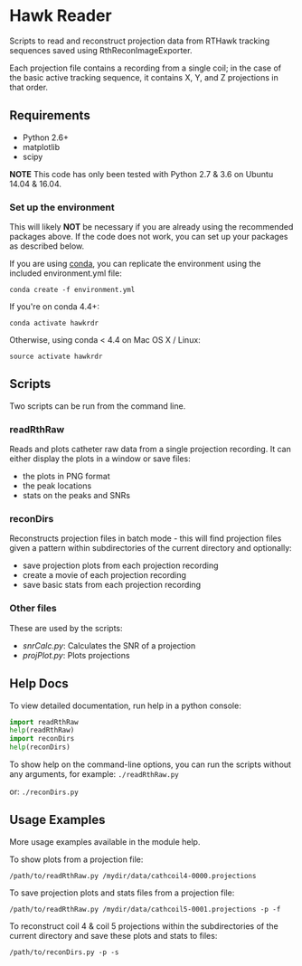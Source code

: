 # Hawk Reader
Scripts to read and reconstruct projection data from RTHawk tracking sequences saved
using RthReconImageExporter.

Each projection file contains a recording from a single coil; in the 
case of the basic active tracking sequence, it contains X, Y, and Z projections
in that order.

## Requirements
- Python 2.6+
- matplotlib
- scipy

**NOTE** This code has only been tested with Python 2.7 & 3.6 on Ubuntu 14.04 & 16.04.

### Set up the environment
This will likely **NOT** be necessary if you are already using the recommended packages above. If the code does not work, you can set up your packages as described below.

If you are using [conda](https://conda.io/docs/), you can replicate the environment using the included environment.yml file:
```
conda create -f environment.yml
```
If you're on conda 4.4+:
```
conda activate hawkrdr
```
Otherwise, using conda < 4.4 on Mac OS X / Linux:
```
source activate hawkrdr
```
## Scripts
Two scripts can be run from the command line.
### readRthRaw
Reads and plots catheter raw data from a single projection recording. It can either display the plots in a window or save files:
- the plots in PNG format
- the peak locations
- stats on the peaks and SNRs

### reconDirs
Reconstructs projection files in batch mode - this will find projection files given a pattern within subdirectories of the current directory and optionally:
- save projection plots from each projection recording
- create a movie of each projection recording
- save basic stats from each projection recording

### Other files
These are used by the scripts:
- *snrCalc.py*: Calculates the SNR of a projection
- *projPlot.py*: Plots projections

## Help Docs
To view detailed documentation, run help in a python console:
```python
import readRthRaw
help(readRthRaw)
import reconDirs
help(reconDirs)
```
To show help on the command-line options, you can run the scripts without any arguments, for example: ```./readRthRaw.py```

or: ```./reconDirs.py```

## Usage Examples
More usage examples available in the module help.

To show plots from a projection file:
```
/path/to/readRthRaw.py /mydir/data/cathcoil4-0000.projections
```

To save projection plots and stats files from a projection file:
```
/path/to/readRthRaw.py /mydir/data/cathcoil5-0001.projections -p -f
```

To reconstruct coil 4 & coil 5 projections within the subdirectories of the current directory and save these plots and stats to files:
```
/path/to/reconDirs.py -p -s
```


